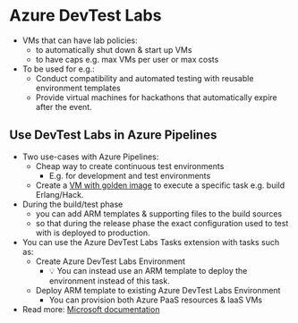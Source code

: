 # Azure DevTest Labs

- VMs that can have lab policies:
  - to automatically shut down & start up VMs
  - to have caps e.g. max VMs per user or max costs
- To be used for e.g.:
  - Conduct compatibility and automated testing with reusable environment templates
  - Provide virtual machines for hackathons that automatically expire after the event.

## Use DevTest Labs in Azure Pipelines

- Two use-cases with Azure Pipelines:
  - Cheap way to create continuous test environments
    - E.g. for development and test environments
  - Create a [VM with golden image](https://docs.microsoft.com/en-us/azure/lab-services/devtest-lab-integrate-ci-cd) to execute a specific task e.g. build Erlang/Hack.
- During the build/test phase
  - you can add ARM templates & supporting files to the build sources
  - so that during the release phase the exact configuration used to test with is deployed to production.
- You can use the Azure DevTest Labs Tasks extension with tasks such as:
  - Create Azure DevTest Labs Environment
    - 💡 You can instead use an ARM template to deploy the environment instead of this task.
  - Deploy ARM template to existing Azure DevTest Labs Environment
    - You can provision both Azure PaaS resources & IaaS VMs
- Read more: [Microsoft documentation](https://docs.microsoft.com/en-us/azure/lab-services/use-devtest-labs-build-release-pipelines)
